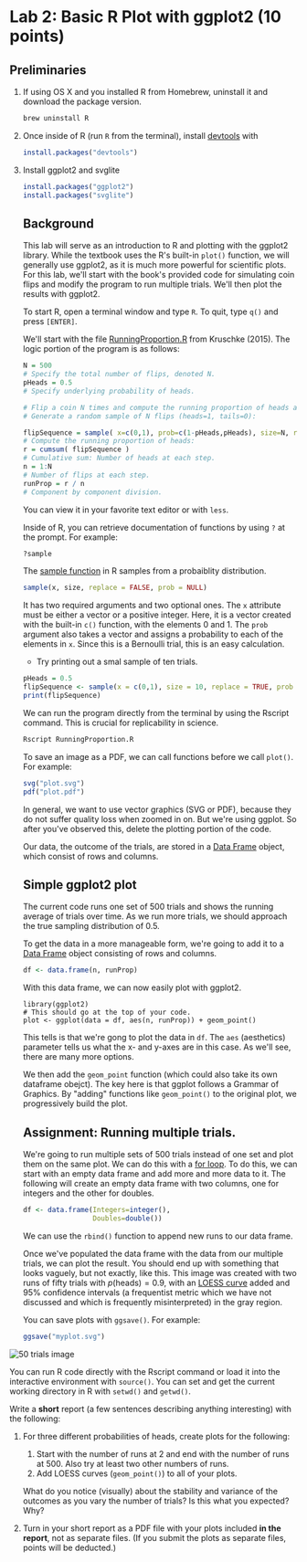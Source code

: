 # Lab 2: Basic R Plot with ggplot2 (10 points)

## Preliminaries

1. If using OS X and you installed R from Homebrew, uninstall it and download the package version.

   ```bash
   brew uninstall R
   ```

2. Once inside of R (run `R` from the terminal), install [devtools](https://www.r-project.org/nosvn/pandoc/devtools.html) with

   ```R
   install.packages("devtools")
   ```

3. Install ggplot2 and svglite

   ```R
   install.packages("ggplot2")
   install.packages("svglite")
   ```

   ## Background

   This lab will serve as an introduction to R and plotting with the ggplot2 library.  While the textbook uses the R's built-in `plot()` function, we will generally use ggplot2, as it is much more powerful for scientific plots.  For this lab, we'll start with the book's provided code for simulating coin flips and modify the program to run multiple trials.  We'll then plot the results with ggplot2.

   

   To start R, open a terminal window and type `R`.  To quit, type `q()` and press `[ENTER]`.

   

   We'll start with the file [RunningProportion.R](lab2/RunningProportion.R) from Kruschke (2015).  The logic portion of the program is as follows:

   ```R
   N = 500 
   # Specify the total number of flips, denoted N.
   pHeads = 0.5 
   # Specify underlying probability of heads.
   
   # Flip a coin N times and compute the running proportion of heads at each flip.
   # Generate a random sample of N flips (heads=1, tails=0):
   
   flipSequence = sample( x=c(0,1), prob=c(1-pHeads,pHeads), size=N, replace=TRUE )
   # Compute the running proportion of heads:
   r = cumsum( flipSequence )
   # Cumulative sum: Number of heads at each step.
   n = 1:N
   # Number of flips at each step.
   runProp = r / n 
   # Component by component division.
   ```

   You can view it in your favorite text editor or with `less`.

   Inside of R, you can retrieve documentation of functions by using `?` at the prompt.  For example:

   ```R
   ?sample
   ```

   The [sample function](https://www.rdocumentation.org/packages/base/versions/3.6.2/topics/sample) in R samples from a probaiblity distribution. 

   ```R
   sample(x, size, replace = FALSE, prob = NULL)
   ```

   It has two required arguments and two optional ones.  The `x` attribute must be either a vector or a positive integer.  Here, it is a vector created with the built-in `c()` function, with the elements 0 and 1.  The `prob` argument also takes a vector and assigns a probability to each of the elements in `x`.  Since this is a Bernoulli trial, this is an easy calculation.

   - Try printing out a smal sample of ten trials.

   ```R
   pHeads = 0.5
   flipSequence <- sample(x = c(0,1), size = 10, replace = TRUE, prob = c(1-pHeads, pHeads))
   print(flipSequence)
   ```

   We can run the program directly from the terminal by using the Rscript command.  This is crucial for replicability in science.

   ```bash
   Rscript RunningProportion.R
   ```

   To save an image as a PDF, we can call functions before we call `plot()`.  For example:

   ```R
   svg("plot.svg")
   pdf("plot.pdf")
   ```

   In general, we want to use vector graphics (SVG or PDF), because they do not suffer quality loss when zoomed in on.  But we're using ggplot.  So after you've observed this, delete the plotting portion of the code.

   Our data, the outcome of the trials, are stored in a [Data Frame](https://www.w3schools.com/r/r_data_frames.asp) object, which consist of rows and columns.

   ## Simple ggplot2 plot

   The current code runs one set of 500 trials and shows the running average of trials over time.  As we run more trials, we should approach the true sampling distribution of 0.5.  

   To get the data in a more manageable form, we're going to add it to a [Data Frame](https://www.w3schools.com/r/r_data_frames.asp) object consisting of rows and columns.  

   ```R
   df <- data.frame(n, runProp)
   ```

   With this data frame, we can now easily plot with ggplot2.

   ```oR
   library(ggplot2)
   # This should go at the top of your code.
   plot <- ggplot(data = df, aes(n, runProp)) + geom_point()
   
   ```

   This tells is that we're gong to plot the data in `df`.  The `aes` (aesthetics) parameter tells us what the x- and y-axes are in this case.  As we'll see, there are many more options.

   We then add the `geom_point` function (which could also take its own dataframe obejct).  The key here is that ggplot follows a Grammar of Graphics.  By "adding" functions like `geom_point()` to the original plot, we progressively build the plot.

   

   ## Assignment: Running multiple trials.

   We're going to run multiple sets of 500 trials instead of one set and plot them on the same plot.  We can do this with a [for loop](https://www.w3schools.com/r/r_for_loop.asp).   To do this, we can start with an empty data frame and add more and more data to it.  The following will create an empty data frame with two columns, one for integers and the other for doubles.

   ```R
   df <- data.frame(Integers=integer(),
                    Doubles=double())
   ```

   We can use the `rbind()` function to append new runs to our data frame.

   Once we've populated the data frame with the data from our multiple trials, we can plot the result.  You should end up with something that looks vaguely, but not exactly, like this.  This image was created with two runs of fifty trials with $p(\text{heads})=0.9$, with an [LOESS curve](https://plotly.com/ggplot2/layers/geoms/geom_smooth/) added and 95% confidence intervals (a frequentist metric which we have not discussed and which is frequently misinterpreted) in the gray region. 

   You can save plots with `ggsave()`.  For example:

   ```R
   ggsave("myplot.svg")
   ```

   

![50 trials image](lab2/images/50trials.svg)

You can run R code directly with the Rscript command or load it into the interactive environment with `source()`.  You can set and get the current working directory in R with `setwd()` and `getwd()`.

Write a **short** report (a few sentences describing anything interesting) with the following:

1. For three different probabilities of heads, create plots for the following:

   1. Start with the number of runs at 2 and end with the number of runs at 500.  Also try at least two other numbers of runs.
   2. Add LOESS curves (`geom_point()`) to all of your plots.

   What do you notice (visually) about the stability and variance of the outcomes as you vary the number of trials?  Is this what you expected?  Why?

2. Turn in your short report as a PDF file with your plots included **in the report**, not as separate files.  (If you submit the plots as separate files, points will be deducted.)